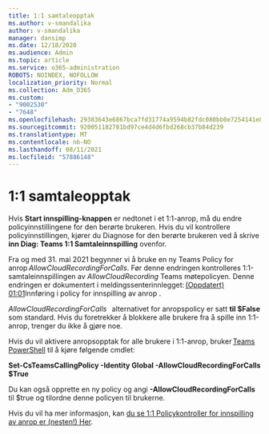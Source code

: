 ```yaml
---
title: 1:1 samtaleopptak
ms.author: v-smandalika
author: v-smandalika
manager: dansimp
ms.date: 12/18/2020
ms.audience: Admin
ms.topic: article
ms.service: o365-administration
ROBOTS: NOINDEX, NOFOLLOW
localization_priority: Normal
ms.collection: Adm_O365
ms.custom:
- "9002530"
- "7648"
ms.openlocfilehash: 29383643e6867bca7fd31774a9594b82fdc080bb0e7254141e8c883ad861075e
ms.sourcegitcommit: 920051182781bd97ce4d4d6fbd268cb37b84d239
ms.translationtype: MT
ms.contentlocale: nb-NO
ms.lasthandoff: 08/11/2021
ms.locfileid: "57886148"
---
```

# <a name="11-call-recording"></a>1:1 samtaleopptak

Hvis **Start innspilling-knappen** er nedtonet i et 1:1-anrop, må du endre policyinnstillingene for den berørte brukeren. Hvis du vil kontrollere policyinnstillingen, kjører du Diagnose for den berørte brukeren ved å skrive **inn Diag: Teams 1:1 Samtaleinnspilling** ovenfor.     

Fra og med 31. mai 2021 begynner vi å bruke en ny Teams Policy for anrop *AllowCloudRecordingForCalls*. Før denne endringen kontrolleres 1:1-samtaleinnspillingen av *AllowCloudRecording* Teams møtepolicyen. Denne endringen er dokumentert i meldingssenterinnlegget: [(Oppdatert) 01:01](https://portal.microsoft.com/Adminportal/Home?ref=MessageCenter/:/messages/MC238796)Innføring i policy for innspilling av anrop .  

*AllowCloudRecordingForCalls*   alternativet for anropspolicy er satt **til $False** som standard. Hvis du foretrekker å blokkere alle brukere fra å spille inn 1:1-anrop, trenger du ikke å gjøre noe.  

Hvis du vil aktivere anropsopptak for alle brukere i 1:1-anrop, bruker [Teams PowerShell](https://docs.microsoft.com/microsoftteams/teams-powershell-install) til å kjøre følgende cmdlet: 

**Set-CsTeamsCallingPolicy -Identity Global -AllowCloudRecordingForCalls $True** 

Du kan også opprette en ny policy og angi **-AllowCloudRecordingForCalls** til $true og tilordne denne policyen til brukerne.  

Hvis du vil ha mer informasjon, kan [du se 1:1 Policykontroller for innspilling av anrop er (nesten!) Her](https://techcommunity.microsoft.com/t5/microsoft-teams-support/1-1-call-recording-policy-controls-are-almost-here/ba-p/2217668).
